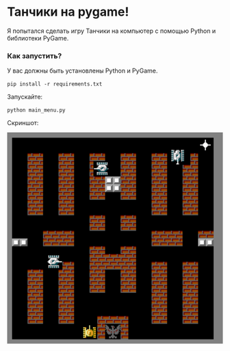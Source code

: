 # Танчики на pygame!


Я попытался сделать игру Танчики на компьютер с помощью Python и библиотеки PyGame.

### Как запустить?

У вас должны быть установлены Python и PyGame.

```
pip install -r requirements.txt
```

Запускайте:

```
python main_menu.py
```

Скриншот:

![screenshot](data/screenshot.png)